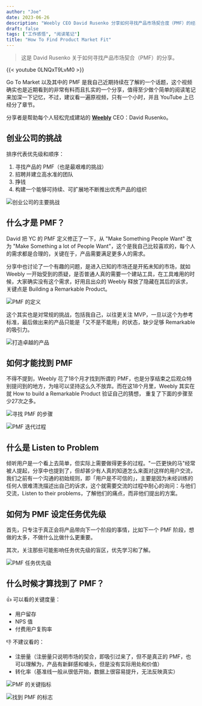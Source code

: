```yaml
---
author: "Joe"
date: 2023-06-26
description: "Weebly CEO David Rusenko 分享如何寻找产品市场契合度（PMF）的经验和洞察"
draft: false
tags: ["工作感悟", "阅读笔记"]
title: "How To Find Product Market Fit"
---
```


> 这是 David Rusenko 关于如何寻找产品市场契合（PMF）的分享。

{{< youtube 0LNQxT9LvM0 >}}

Go To Market 以及其中的 PMF 是我自己近期持续在了解的一个话题，这个视频确实也是近期看到的非常有料而且扎实的一个分享，值得至少做个简单的阅读笔记来加深一下记忆，不过，建议看一遍原视频，只有一个小时，并且 YouTube 上已经分了章节。

分享者是帮助每个人轻松完成建站的 [**Weebly**](https://www.weebly.com/) CEO：David Rusenko。

## 创业公司的挑战

排序代表优先级和顺序：

1. 寻找产品的 PMF（也是最艰难的挑战）
2. 招聘并建立高水准的团队
3. 挣钱
4. 构建一个能够可持续、可扩展地不断推出优秀产品的组织

![创业公司的主要挑战](/images/posts/how-to-find-product-market-fit/startup-challenges.webp)

## 什么才是 PMF？

David 把 YC 的 PMF 定义修正了一下，从 "Make Something People Want" 改为 "Make Something a lot of People Want"，这个是我自己比较喜欢的，每个人的需求都是合理的，关键在于，产品需要满足更多人的需求。

分享中也讨论了一个有趣的问题，是进入已知的市场还是开拓未知的市场，就如 Weebly 一开始受到的质疑，是否普通人真的需要一个建站工具，在工具难用的时候，大家确实没有这个需求，好用且出众的 Weebly 释放了隐藏在其后的诉求，关键点是 Building a Remarkable Product。

![PMF 的定义](/images/posts/how-to-find-product-market-fit/pmf-definition.webp)

这个其实也是对常规的挑战，包括我自己，以往更关注 MVP，一旦以这个为参考标准，最后做出来的产品只能是「又不是不能用」的状态，缺少足够 Remarkable 的吸引力。

![打造卓越的产品](/images/posts/how-to-find-product-market-fit/remarkable-product.webp)

## 如何才能找到 PMF

不得不提到，Weebly 花了18个月才找到所谓的 PMF，也是分享结束之后观众特别提问到的地方，为啥可以坚持这么久不放弃。而在这18个月里，Weebly 其实在就 How to build a Remarkable Product 验证自己的猜想， 重复了下面的步骤至少27次之多。

![寻找 PMF 的步骤](/images/posts/how-to-find-product-market-fit/finding-pmf-steps.webp)

![PMF 迭代过程](/images/posts/how-to-find-product-market-fit/pmf-iteration.webp)

## 什么是 Listen to Problem

倾听用户是一个看上去简单，但实际上需要做得更多的过程。"一匹更快的马"经常被人提起，分享中也提到了，但却甚少有人真的知道怎么来面对这样的用户交流，我们之前有一个沟通的初始规则，即「用户是不可信的」，主要是因为未经训练的任何人很难清洗描述出自己的诉求，这个就需要交流的过程中耐心的询问：与他们交流，Listen to their problems，了解他们的痛点，而非他们提出的方案。

## 如何为 PMF 设定任务优先级

首先，只专注于真正会将产品带向下一个阶段的事情，比如下一个 PMF 阶段，想做的太多，不做什么比做什么更重要。

其次，关注那些可能影响任务优先级的盲区，优先学习和了解。

![PMF 任务优先级](/images/posts/how-to-find-product-market-fit/pmf-priorities.webp)

## 什么时候才算找到了 PMF？

👍 可以看的关键度量：

- 用户留存
- NPS 值
- 付费用户复购率

👎 不建议看的：

- 注册量（注册量只说明市场的契合，即吸引过来了，但不是真正的 PMF，也可以理解为，产品有新鲜感和噱头，但是没有实际用处和价值）
- 转化率（基准线一般从很低开始，数据上很容易提升，无法反映真实）

![PMF 的关键指标](/images/posts/how-to-find-product-market-fit/pmf-metrics.webp)

![找到 PMF 的标志](/images/posts/how-to-find-product-market-fit/pmf-found.webp) 